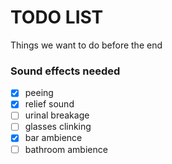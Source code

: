 # TODO LIST
Things we want to do before the end

### Sound effects needed

- [x] peeing
- [x] relief sound
- [ ] urinal breakage
- [ ] glasses clinking
- [x] bar ambience
- [ ] bathroom ambience